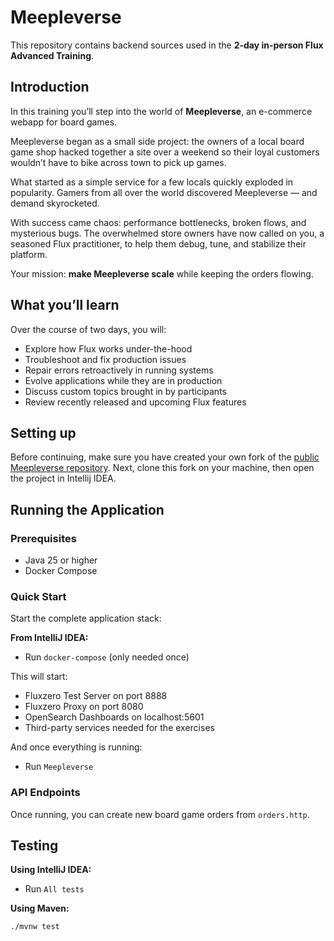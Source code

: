 # Meepleverse

This repository contains backend sources used in the **2-day in-person Flux Advanced Training**.

## Introduction

In this training you’ll step into the world of **Meepleverse**, an e-commerce webapp for board games.

Meepleverse began as a small side project: the owners of a local board game shop hacked together a site over a weekend
so their loyal customers wouldn’t have to bike across town to pick up games.

What started as a simple service for a few locals quickly exploded in popularity. Gamers from all over the world
discovered Meepleverse — and demand skyrocketed.

With success came chaos: performance bottlenecks, broken flows, and mysterious bugs. The overwhelmed store owners have
now called on you, a seasoned Flux practitioner, to help them debug, tune, and stabilize their platform.

Your mission: **make Meepleverse scale** while keeping the orders flowing.

## What you’ll learn

Over the course of two days, you will:

- Explore how Flux works under-the-hood
- Troubleshoot and fix production issues
- Repair errors retroactively in running systems
- Evolve applications while they are in production
- Discuss custom topics brought in by participants
- Review recently released and upcoming Flux features

## Setting up

Before continuing, make sure you have created your own fork of
the [public Meepleverse repository](https://github.com/fluxzero-io/training-meepleverse). Next, clone this fork on your
machine, then open the project in Intellij IDEA.

## Running the Application

### Prerequisites

- Java 25 or higher
- Docker Compose

### Quick Start

Start the complete application stack:

**From IntelliJ IDEA:**

- Run `docker-compose` (only needed once)

This will start:

- Fluxzero Test Server on port 8888
- Fluxzero Proxy on port 8080
- OpenSearch Dashboards on localhost:5601
- Third-party services needed for the exercises

And once everything is running:

- Run `Meepleverse`

### API Endpoints

Once running, you can create new board game orders from `orders.http`.

## Testing

**Using IntelliJ IDEA:**

- Run `All tests`

**Using Maven:**

```bash
./mvnw test
```
